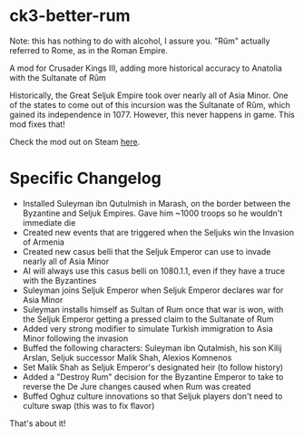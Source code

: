 # ck3-better-rum
Note: this has nothing to do with alcohol, I assure you. "Rûm" actually referred to Rome, as in the Roman Empire.

A mod for Crusader Kings III, adding more historical accuracy to Anatolia with the Sultanate of Rûm

Historically, the Great Seljuk Empire took over nearly all of Asia Minor. One of the states to come out of this incursion was the Sultanate of Rûm, which gained its independence in 1077. However, this never happens in game. This mod fixes that!

Check the mod out on Steam [here](https://steamcommunity.com/sharedfiles/filedetails/?id=2386400908).

# Specific Changelog
- Installed Suleyman ibn Qutulmish in Marash, on the border between the Byzantine and Seljuk Empires. Gave him ~1000 troops so he wouldn't immediate die
- Created new events that are triggered when the Seljuks win the Invasion of Armenia
- Created new casus belli that the Seljuk Emperor can use to invade nearly all of Asia Minor
- AI will always use this casus belli on 1080.1.1, even if they have a truce with the Byzantines
- Suleyman joins Seljuk Emperor when Seljuk Emperor declares war for Asia Minor
- Suleyman installs himself as Sultan of Rum once that war is won, with the Seljuk Emperor getting a pressed claim to the Sultanate of Rum
- Added very strong modifier to simulate Turkish immigration to Asia Minor following the invasion
- Buffed the following characters: Suleyman ibn Qutalmish, his son Kilij Arslan, Seljuk successor Malik Shah, Alexios Komnenos
- Set Malik Shah as Seljuk Emperor's designated heir (to follow history)
- Added a "Destroy Rum" decision for the Byzantine Emperor to take to reverse the De Jure changes caused when Rum was created
- Buffed Oghuz culture innovations so that Seljuk players don't need to culture swap (this was to fix flavor)

That's about it!
